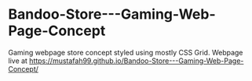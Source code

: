 # Bandoo-Store---Gaming-Web-Page-Concept
Gaming webpage store concept styled using mostly CSS Grid.
Webpage live at https://mustafah99.github.io/Bandoo-Store---Gaming-Web-Page-Concept/
